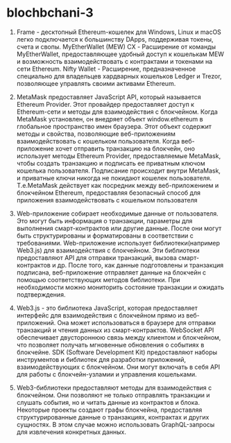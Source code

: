 # blochbchani-3

1) Frame - десктопный Ethereum-кошелек для Windows, Linux и macOS легко подключается к большинству DApps, поддерживая токены, счета и свопы.
  MyEtherWallet (MEW) CX - Расширение от команды MyEtherWallet, предоставляющее удобный доступ к кошелькам MEW и возможность взаимодействовать с контрактами и токенами на сети Ethereum.
  Nifty Wallet - Расширение, предназначенное специально для владельцев хардварных кошельков Ledger и Trezor, позволяющее управлять своими активами Ethereum.

2) MetaMask предоставляет JavaScript API, который называется Ethereum Provider. Этот провайдер предоставляет доступ к Ethereum-сети и методы для взаимодействия с блокчейном.
  Когда MetaMask установлен, он внедряет объект window.ethereum в глобальное пространство имен браузера. 
  Этот объект содержит методы и свойства, позволяющие веб-приложениям взаимодействовать с кошельком пользователя.
  Когда веб-приложение хочет отправить транзакцию на блокчейн, оно использует методы Ethereum Provider, предоставляемые MetaMask, чтобы создать транзакцию и подписать ее приватным ключом кошелька пользователя. 
  Подписание происходит внутри MetaMask, и приватные ключи никогда не покидают кошелек пользователя.
  Т.е.MetaMask действует как посредник между веб-приложением и блокчейном Ethereum, предоставляя безопасный способ для приложения взаимодействовать с кошельком пользователя

3) Web-приложение собирает необходимые данные от пользователя. Это могут быть информация о транзакции, параметры для выполнения смарт-контрактов или другие данные. После они могут быть структурированы и форматированы в соответствии с требованиями.
   Web-приложение использует библиотеки(например Web3.js) для взаимодействия с блокчейном. Эти библиотеки предоставляют API для отправки транзакций, вызова смарт-контрактов и др. После того, как данные подготовлены и транзакция подписана, веб-приложение отправляет данные на блокчейн с помощью соответствующих методов библиотеки.
   При необходимости можно мониторить состояние транзакции и ожидать подтверждения.

4) Web3.js - это библиотека JavaScript, которая предоставляет интерфейс для взаимодействия с блокчейном прямо из веб-приложений. Она может использоваться в браузере для отправки транзакций и чтения данных из смарт-контрактов.
  WebSocket API обеспечивает двустороннюю связь между клиентом и блокчейном, что позволяет получать мгновенные обновления о событиях в блокчейне.
  SDK (Software Development Kit) предоставляют наборы инструментов и библиотек для разработки приложений, взаимодействующих с блокчейном. Они могут включать в себя API для работы с блокчейн-узламии и управления кошельками.

5) Web3-библиотеки предоставляют методы для взаимодействия с блокчейном. Они позволяют не только отправлять транзакции и слушать события, но и читать данные из контрактов и блока.
  Некоторые проекты создают графы блокчейна, предоставляя структурированные данные о транзакциях, контрактах и других сущностях. В этом случае можно использовать GraphQL-запросы для извлечения конкретных данных.
   
